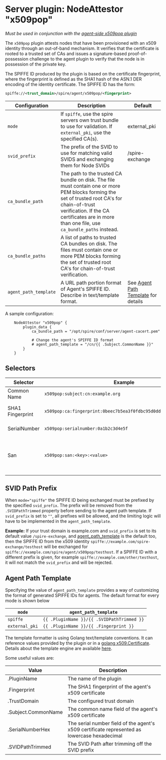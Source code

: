 # Server plugin: NodeAttestor "x509pop"

*Must be used in conjunction with the [agent-side x509pop plugin](plugin_agent_nodeattestor_x509pop.md)*

The `x509pop` plugin attests nodes that have been provisioned with an x509
identity through an out-of-band mechanism. It verifies that the certificate is
rooted to a trusted set of CAs and issues a signature-based proof-of-possession
challenge to the agent plugin to verify that the node is in possession of the
private key.

The SPIFFE ID produced by the plugin is based on the certificate fingerprint,
where the fingerprint is defined as the SHA1 hash of the ASN.1 DER encoding of
the identity certificate. The SPIFFE ID has the form:

```xml
spiffe://<trust_domain>/spire/agent/x509pop/<fingerprint>
```

| Configuration         | Description                                                                                                                                                                                                                                    | Default                                 |
|-----------------------|------------------------------------------------------------------------------------------------------------------------------------------------------------------------------------------------------------------------------------------------|-----------------------------------------------------------------|
| `mode`                | If `spiffe`, use the spire servers own trust bundle to use for validation. If `external_pki`, use the specified CA(s).                                                                                                                         | external_pki                                                    |
| `svid_prefix`            | The prefix of the SVID to use for matching valid SVIDS and exchanging them for Node SVIDs                                                                                                                                                   | /spire-exchange                                                 |
| `ca_bundle_path`      | The path to the trusted CA bundle on disk. The file must contain one or more PEM blocks forming the set of trusted root CA's for chain-of-trust verification. If the CA certificates are in more than one file, use `ca_bundle_paths` instead. |                                                                 |
| `ca_bundle_paths`     | A list of paths to trusted CA bundles on disk. The files must contain one or more PEM blocks forming the set of trusted root CA's for chain-of-trust verification.                                                                             |                                                                 |
| `agent_path_template` | A URL path portion format of Agent's SPIFFE ID. Describe in text/template format.                                                                                                                                                              | See [Agent Path Template](#agent-path-template) for details   |

A sample configuration:

```hcl
    NodeAttestor "x509pop" {
        plugin_data {
            ca_bundle_path = "/opt/spire/conf/server/agent-cacert.pem"

            # Change the agent's SPIFFE ID format
            # agent_path_template = "/cn/{{ .Subject.CommonName }}"
        }
    }
```

## Selectors

| Selector         | Example                                                           | Description                                                                                                                                                                                                |
|------------------|-------------------------------------------------------------------|------------------------------------------------------------------------------------------------------------------------------------------------------------------------------------------------------------|
| Common Name      | `x509pop:subject:cn:example.org`                                  | The Subject's Common Name (see X.500 Distinguished Names)                                                                                                                                                  |
| SHA1 Fingerprint | `x509pop:ca:fingerprint:0beec7b5ea3f0fdbc95d0dd47f3c5bc275da8a33` | The SHA1 fingerprint as a hex string for each cert in the PoP chain, excluding the leaf.                                                                                                                   |
| SerialNumber     | `x509pop:serialnumber:0a1b2c3d4e5f`                               | The leaf certificate serial number as a lowercase hexadecimal string                                                                                                                                       |
| San              | `x509pop:san:<key>:<value>`                                       | The san selectors on the leaf certificate. The expected format of the uri san is `x509pop://<trust_domain>/<key>/<value>`. One selector is exposed per uri san corresponding to x509pop uri scheme. string |

## SVID Path Prefix

When `mode="spiffe"` the SPIFFE ID being exchanged must be prefixed by the specified `svid_prefix`. The prefix will be removed from the `.SVIDPathTrimmed` property before sending to the agent path template. If `svid_prefix` is set to `""`, all prefixes will be allowed, and the limiting logic will have to be implemented in the `agent_path_template`.

**Example:** If your trust domain is example.com and `svid_prefix` is set to its default value `/spire-exchange`, and [agent_path_template](#agent-path-template) is the default too, then the SPIFFE ID from the x509 identity `spiffe://example.com/spire-exchange/testhost` will be exchanged for `spiffe://example.com/spire/agent/x509pop/testhost`. If a SPIFFE ID with a different prefix is given, for example `spiffe://example.com/other/testhost`, it will not match the `svid_prefix` and will be rejected.

## Agent Path Template

Specifying the value of `agent_path_template` provides a way of customizing the format of generated SPIFFE IDs for agents. The default format for every mode is shown below

| `mode`         | `agent_path_template`                      |
|----------------|--------------------------------------------|
| `spiffe`       | `{{ .PluginName }}/{{ .SVIDPathTrimmed }}` |
| `external_pki` | `{{ .PluginName }}/{{ .Fingerprint }}`     |

The template formatter is using Golang text/template conventions. It can reference values provided by the plugin or in a [golang x509.Certificate](https://pkg.go.dev/crypto/x509#Certificate).
Details about the template engine are available [here](template_engine.md).

Some useful values are:

| Value                 | Description                                                                                  |
|-----------------------|----------------------------------------------------------------------------------------------|
| .PluginName           | The name of the plugin                                                                       |
| .Fingerprint          | The SHA1 fingerprint of the agent's x509 certificate                                         |
| .TrustDomain          | The configured trust domain                                                                  |
| .Subject.CommonName   | The common name field of the agent's x509 certificate                                        |
| .SerialNumberHex      | The serial number field of the agent's x509 certificate represented as lowercase hexadecimal |
| .SVIDPathTrimmed      | The SVID Path after trimming off the SVID prefix                                             |
